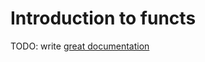 # Introduction to functs

TODO: write [great documentation](http://jacobian.org/writing/what-to-write/)
